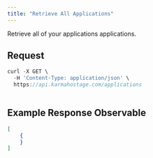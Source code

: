 ```yaml
---
title: "Retrieve All Applications"
---
```


Retrieve all of your applications applications. 

## Request

```javascript
curl -X GET \
  -H 'Content-Type: application/json' \
  https://api.karmahostage.com/applications
  
```

## Example Response Observable

```json
[
    {
    }
]
```

